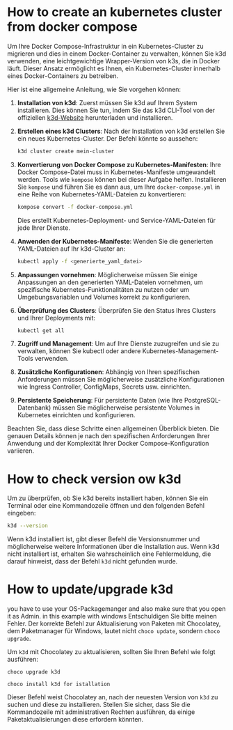 # How to create an kubernetes cluster from docker compose
Um Ihre Docker Compose-Infrastruktur in ein Kubernetes-Cluster zu migrieren und dies in einem Docker-Container zu verwalten, können Sie k3d verwenden, eine leichtgewichtige Wrapper-Version von k3s, die in Docker läuft. Dieser Ansatz ermöglicht es Ihnen, ein Kubernetes-Cluster innerhalb eines Docker-Containers zu betreiben.

Hier ist eine allgemeine Anleitung, wie Sie vorgehen können:

1. **Installation von k3d**: Zuerst müssen Sie k3d auf Ihrem System installieren. Dies können Sie tun, indem Sie das k3d CLI-Tool von der offiziellen [k3d-Website](https://k3d.io/) herunterladen und installieren.

2. **Erstellen eines k3d Clusters**: Nach der Installation von k3d erstellen Sie ein neues Kubernetes-Cluster. Der Befehl könnte so aussehen:

   ```bash
   k3d cluster create mein-cluster
   ```

3. **Konvertierung von Docker Compose zu Kubernetes-Manifesten**: Ihre Docker Compose-Datei muss in Kubernetes-Manifeste umgewandelt werden. Tools wie `kompose` können bei dieser Aufgabe helfen. Installieren Sie `kompose` und führen Sie es dann aus, um Ihre `docker-compose.yml` in eine Reihe von Kubernetes-YAML-Dateien zu konvertieren:

   ```bash
   kompose convert -f docker-compose.yml
   ```

   Dies erstellt Kubernetes-Deployment- und Service-YAML-Dateien für jede Ihrer Dienste.

4. **Anwenden der Kubernetes-Manifeste**: Wenden Sie die generierten YAML-Dateien auf Ihr k3d-Cluster an:

   ```bash
   kubectl apply -f <generierte_yaml_datei>
   ```

5. **Anpassungen vornehmen**: Möglicherweise müssen Sie einige Anpassungen an den generierten YAML-Dateien vornehmen, um spezifische Kubernetes-Funktionalitäten zu nutzen oder um Umgebungsvariablen und Volumes korrekt zu konfigurieren.

6. **Überprüfung des Clusters**: Überprüfen Sie den Status Ihres Clusters und Ihrer Deployments mit:

   ```bash
   kubectl get all
   ```

7. **Zugriff und Management**: Um auf Ihre Dienste zuzugreifen und sie zu verwalten, können Sie kubectl oder andere Kubernetes-Management-Tools verwenden.

8. **Zusätzliche Konfigurationen**: Abhängig von Ihren spezifischen Anforderungen müssen Sie möglicherweise zusätzliche Konfigurationen wie Ingress Controller, ConfigMaps, Secrets usw. einrichten.

9. **Persistente Speicherung**: Für persistente Daten (wie Ihre PostgreSQL-Datenbank) müssen Sie möglicherweise persistente Volumes in Kubernetes einrichten und konfigurieren.

Beachten Sie, dass diese Schritte einen allgemeinen Überblick bieten. Die genauen Details können je nach den spezifischen Anforderungen Ihrer Anwendung und der Komplexität Ihrer Docker Compose-Konfiguration variieren.

# How to check version ow k3d
Um zu überprüfen, ob Sie k3d bereits installiert haben, können Sie ein Terminal oder eine Kommandozeile öffnen und den folgenden Befehl eingeben:

```bash
k3d --version
```

Wenn k3d installiert ist, gibt dieser Befehl die Versionsnummer und möglicherweise weitere Informationen über die Installation aus. Wenn k3d nicht installiert ist, erhalten Sie wahrscheinlich eine Fehlermeldung, die darauf hinweist, dass der Befehl `k3d` nicht gefunden wurde.

# How to update/upgrade k3d
you have to use your OS-Packagemanger and also make sure that you open it as Admin.
in this example with windows
Entschuldigen Sie bitte meinen Fehler. Der korrekte Befehl zur Aktualisierung von Paketen mit Chocolatey, dem Paketmanager für Windows, lautet nicht `choco update`, sondern `choco upgrade`. 

Um `k3d` mit Chocolatey zu aktualisieren, sollten Sie Ihren Befehl wie folgt ausführen:

```
choco upgrade k3d
```

```
choco install k3d for istallation
```

Dieser Befehl weist Chocolatey an, nach der neuesten Version von `k3d` zu suchen und diese zu installieren. Stellen Sie sicher, dass Sie die Kommandozeile mit administrativen Rechten ausführen, da einige Paketaktualisierungen diese erfordern könnten.